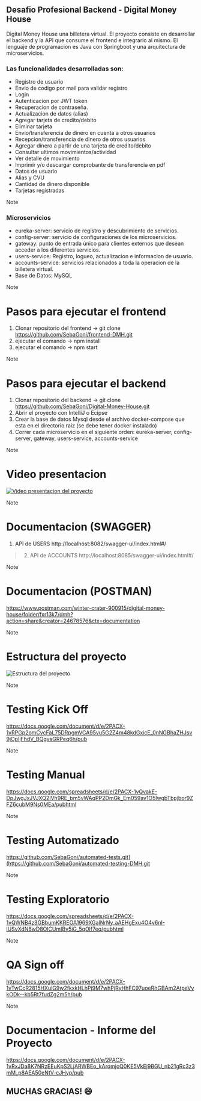 ## Desafio Profesional Backend - Digital Money House

Digital Money House una billetera virtual. El proyecto consiste en desarrollar el backend y la API que consume el frontend e integrarlo al mismo.
El lenguaje de programacion es Java con Springboot y una arquitectura de microservicios.


### Las funcionalidades desarrolladas son:

- Registro de usuario
- Envio de codigo por mail para validar registro
- Login
- Autenticacion por JWT token
- Recuperacion de contraseña.
- Actualizacion de datos (alias)
- Agregar tarjeta de credito/debito
- Eliminar tarjeta
- Envio/transferencia de dinero en cuenta a otros usuarios
- Recepcion/transferencia de dinero de otros usuarios
- Agregar dinero a partir de una tarjeta de credito/debito
- Consultar ultimos movimientos/actividad
- Ver detalle de movimiento
- Imprimir y/o descargar comprobante de transferencia en pdf
- Datos de usuario
- Alias y CVU
- Cantidad de dinero disponible
- Tarjetas registradas


> [!NOTE]
> ### Microservicios

- eureka-server: servicio de registro y descubrimiento de servicios.
- config-server: servicio de configuraciones de los microservicios.
- gateway: punto de entrada único para clientes externos que desean acceder a los diferentes servicios.
- users-service: Registro, logueo, actualizacion e informacion de usuario.
- accounts-service: servicios relacionados a toda la operacion de la billetera virtual.
- Base de Datos: MySQL


> [!NOTE]
> # Pasos para ejecutar el frontend
> 1. Clonar repositorio del frontend -> git clone https://github.com/SebaGoni/frontend-DMH.git
> 2. ejecutar el comando -> npm install
> 3. ejecutar el comando -> npm start


> [!NOTE]
> # Pasos para ejecutar el backend
> 1. Clonar repositorio del backend -> git clone https://github.com/SebaGoni/Digital-Money-House.git
> 2. Abrir el proyecto con IntelliJ o Ecipse
> 3. Crear la base de datos Mysql desde el archivo docker-compose que esta en el directorio raiz (se debe tener docker instalado)
> 3. Correr cada microservicio en el siguiente orden: eureka-server, config-server, gateway, users-service, accounts-service

> [!NOTE]
> # Video presentacion
[![Video presentacion del proyecto](https://res.cloudinary.com/dbguimlv8/image/upload/v1729521527/presentacion_syqrl3.jpg)](https://youtu.be/ynSnZCV2b4E)

> [!NOTE]
> # Documentacion (SWAGGER)
> 
> 1. API de USERS
> http://localhost:8082/swagger-ui/index.html#/

> 2. API de ACCOUNTS
> http://localhost:8085/swagger-ui/index.html#/

> [!NOTE]
> # Documentacion (POSTMAN)
https://www.postman.com/winter-crater-900915/digital-money-house/folder/fxr13k7/dmh?action=share&creator=24678576&ctx=documentation

> [!NOTE]
> # Estructura del proyecto
> ![Estructura del proyecto](https://res.cloudinary.com/dbguimlv8/image/upload/v1729350702/whn9bhfuyrqlheohwe20.jpg)

> [!NOTE]
> # Testing Kick Off
https://docs.google.com/document/d/e/2PACX-1vRPGp2omCvcFaL75DRpgmVCA95vu5G2Z4m48kdGxicE_0nNGBhaZHJsv9jOpIjFhdV_BQgvsGRPeq6h/pub

> [!NOTE]
> # Testing Manual
https://docs.google.com/spreadsheets/d/e/2PACX-1vQvakE-DpJwgJxJVJXQ2IVh9RE_bm5vWAqPP2DmGk_Em059av1O5lwgbTbpjbor9ZFZ6cubM9Ns0MEa/pubhtml

> [!NOTE]
> # Testing Automatizado
https://github.com/SebaGoni/automated-tests.git](https://github.com/SebaGoni/automated-testing-DMH.git

> [!NOTE]
> # Testing Exploratorio
https://docs.google.com/spreadsheets/d/e/2PACX-1vQWNB4z3GBbumKKREOA1969XGaINrNy_aAEHgExu4O4v6nI-lUSvXdN6wD8OlCUmIBy5iG_5qOlf7eq/pubhtml

> [!NOTE]
> # QA Sign off
https://docs.google.com/document/d/e/2PACX-1vTwCcR2815HXulG9w2fkxkHLhPj9M7whPjRyHhFC97uoeRhGBAm2AtpeVykODk--kb5Rt7fudZg2m5h/pub

> [!NOTE]
> # Documentacion - Informe del Proyecto
https://docs.google.com/document/d/e/2PACX-1vRxJDa8K7NRzEEuKpS2LjARWBEo_kArqmjoQ0KE5VkEj9BGU_nb21gRc3z3mM_p8AEA50eNtV-cJHyp/pub

## MUCHAS GRACIAS! :smile:








